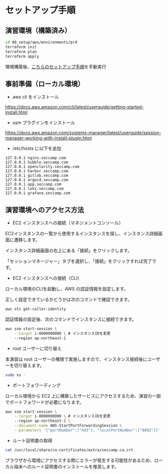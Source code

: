 # セットアップ手順

## 演習環境（構築済み）

```bash
cd 00_setup/aws/environments/prd
terraform init
terraform plan
terraform apply
```

環境構築後、[こちらのセットアップ手順](./operation.md)を手動実行

## 事前準備（ローカル環境）

- aws cli をインストール

https://docs.aws.amazon.com/cli/latest/userguide/getting-started-install.html

- ssm プラグインをインストール

https://docs.aws.amazon.com/systems-manager/latest/userguide/session-manager-working-with-install-plugin.html

- /etc/hosts に以下を追加

```
127.0.0.1 nginx.seccamp.com
127.0.0.1 hubble.seccamp.com
127.0.0.1 openclarity.seccamp.com
127.0.0.1 harbor.seccamp.com
127.0.0.1 gitlab.seccamp.com
127.0.0.1 argocd.seccamp.com
127.0.0.1 app.seccamp.com
127.0.0.1 loki.seccamp.com
127.0.0.1 grafana.seccamp.com
```

## 演習環境へのアクセス方法

- EC2 インスタンスへの接続（マネジメントコンソール）

EC2インスタンスの一覧から使用するインスタンスを探し、インスタンス詳細画面に遷移します。

インスタンス詳細画面の右上にある「接続」をクリックします。

「セッションマネージャー」タブを選択し、「接続」をクリックすれば完了です。

- EC2 インスタンスへの接続（CLI）

ローカル環境のCLIを起動し、AWS の認証情報を設定します。

正しく設定できているかどうかは次のコマンドで確認できます。

```bash
aws sts get-caller-identity
```

認証情報の設定後、次のコマンドでインスタンスに接続できます。

```bash
aws ssm start-session \
    --target i-0000000000 \ # インスタンスIDを変更
    --region ap-northeast-1
```

- root ユーザーに切り替え

本演習は root ユーザーの権限で実施しますので、インスタンス接続後にユーザーを切り替えます。

```bash
sudo su -
```

- ポートフォワーディング

ローカル環境から EC2 上に構築したサービスにアクセスするため、演習の一部でポートフォワードが必要になります。

```bash
aws ssm start-session \
    --target i-0000000000 \ # インスタンスIDを変更
    --region ap-northeast-1 \
    --document-name AWS-StartPortForwardingSession \
    --parameters '{"portNumber":["443"], "localPortNumber":["8082"]}'
```

- ルート証明書の取得

```bash
cat /usr/local/share/ca-certificates/extra/seccamp-ca.crt
```

ブラウザから環境にアクセスする際にエラーが発生する可能性があるため、ローカル端末へのルート証明書のインストールを推奨します。
